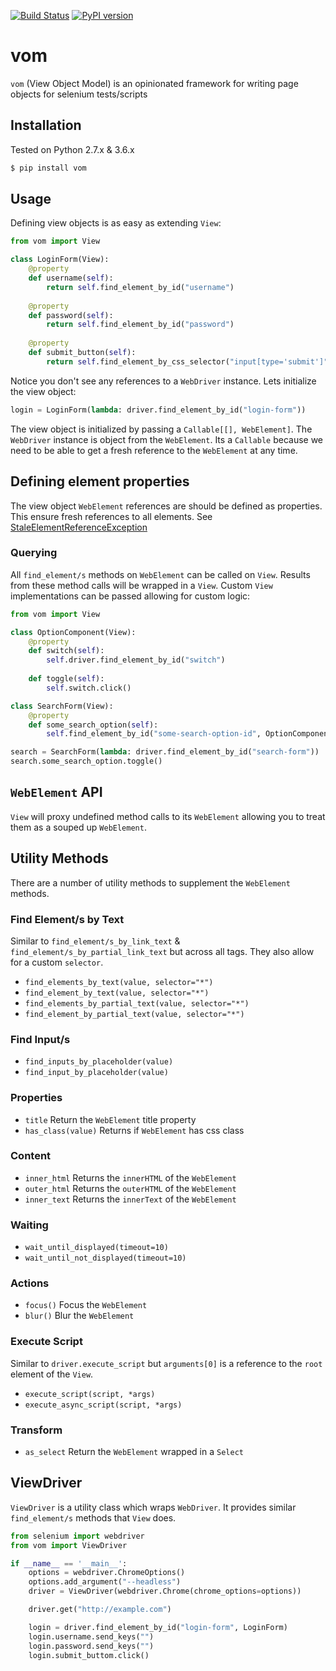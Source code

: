 [![Build Status](https://travis-ci.org/testingrequired/vom.svg?branch=master)](https://travis-ci.org/testingrequired/vom)
[![PyPI version](https://badge.fury.io/py/vom.svg)](https://badge.fury.io/py/vom)

# vom

`vom` (View Object Model) is an opinionated framework for writing page objects for selenium tests/scripts

## Installation

Tested on Python 2.7.x & 3.6.x

```bash
$ pip install vom
```

## Usage

Defining view objects is as easy as extending `View`:

```python
from vom import View

class LoginForm(View):
    @property
    def username(self):
        return self.find_element_by_id("username")
    
    @property
    def password(self):
        return self.find_element_by_id("password")
    
    @property
    def submit_button(self):
        return self.find_element_by_css_selector("input[type='submit']")
```

Notice you don't see any references to a `WebDriver` instance. Lets initialize the view object:

```python
login = LoginForm(lambda: driver.find_element_by_id("login-form"))
```

The view object is initialized by passing a `Callable[[], WebElement]`. The `WebDriver` instance is object from the `WebElement`. Its a `Callable` because we need to be able to get a fresh reference to the `WebElement` at any time.

## Defining element properties

The view object `WebElement` references are should be defined as properties. This ensure fresh references to all elements. See [StaleElementReferenceException](http://selenium-python.readthedocs.io/api.html#selenium.common.exceptions.StaleElementReferenceException)

### Querying

All `find_element/s` methods on `WebElement` can be called on `View`. Results from these method calls will be wrapped in a `View`. Custom `View` implementations can be passed allowing for custom logic:

```python
from vom import View

class OptionComponent(View):
    @property
    def switch(self):
        self.driver.find_element_by_id("switch")
    
    def toggle(self):
        self.switch.click()

class SearchForm(View):
    @property
    def some_search_option(self):
        self.find_element_by_id("some-search-option-id", OptionComponent)

search = SearchForm(lambda: driver.find_element_by_id("search-form"))
search.some_search_option.toggle()
```

## `WebElement` API

`View` will proxy undefined method calls to its `WebElement` allowing you to treat them as a souped up `WebElement`.

## Utility Methods

There are a number of utility methods to supplement the `WebElement` methods.

### Find Element/s by Text

Similar to `find_element/s_by_link_text` & `find_element/s_by_partial_link_text` but across all tags. They also allow for a custom `selector`.

* `find_elements_by_text(value, selector="*")`
* `find_element_by_text(value, selector="*")`
* `find_elements_by_partial_text(value, selector="*")`
* `find_element_by_partial_text(value, selector="*")`

### Find Input/s

* `find_inputs_by_placeholder(value)`
* `find_input_by_placeholder(value)`

### Properties

* `title` Return the `WebElement` title property
* `has_class(value)` Returns if `WebElement` has css class

### Content

* `inner_html` Returns the `innerHTML` of the `WebElement`
* `outer_html` Returns the `outerHTML` of the `WebElement`
* `inner_text` Returns the `innerText` of the `WebElement`

### Waiting

* `wait_until_displayed(timeout=10)`
* `wait_until_not_displayed(timeout=10)`

### Actions

* `focus()` Focus the `WebElement`
* `blur()` Blur the `WebElement`

### Execute Script

Similar to `driver.execute_script` but `arguments[0]` is a reference to the `root` element of the `View`.

* `execute_script(script, *args)`
* `execute_async_script(script, *args)`

### Transform

* `as_select` Return the `WebElement` wrapped in a `Select`

## ViewDriver

`ViewDriver` is a utility class which wraps `WebDriver`. It provides similar `find_element/s` methods that `View` does.

```python
from selenium import webdriver
from vom import ViewDriver

if __name__ == '__main__':
    options = webdriver.ChromeOptions()
    options.add_argument("--headless")
    driver = ViewDriver(webdriver.Chrome(chrome_options=options))

    driver.get("http://example.com")

    login = driver.find_element_by_id("login-form", LoginForm)
    login.username.send_keys("")
    login.password.send_keys("")
    login.submit_buttom.click()
```